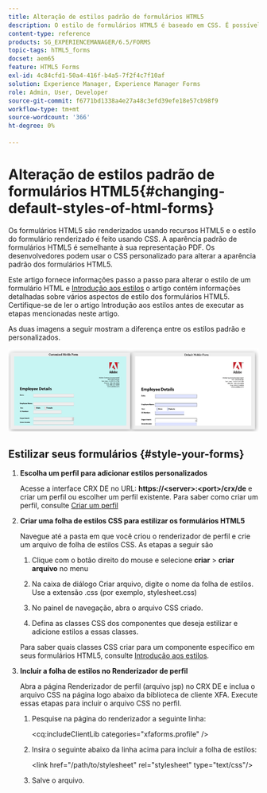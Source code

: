 ```yaml
---
title: Alteração de estilos padrão de formulários HTML5
description: O estilo de formulários HTML5 é baseado em CSS. É possível alterar os estilos padrão do formulário.
content-type: reference
products: SG_EXPERIENCEMANAGER/6.5/FORMS
topic-tags: hTML5_forms
docset: aem65
feature: HTML5 Forms
exl-id: 4c84cfd1-50a4-416f-b4a5-7f2f4c7f10af
solution: Experience Manager, Experience Manager Forms
role: Admin, User, Developer
source-git-commit: f6771bd1338a4e27a48c3efd39efe18e57cb98f9
workflow-type: tm+mt
source-wordcount: '366'
ht-degree: 0%

---
```


# Alteração de estilos padrão de formulários HTML5{#changing-default-styles-of-html-forms}

Os formulários HTML5 são renderizados usando recursos HTML5 e o estilo do formulário renderizado é feito usando CSS. A aparência padrão de formulários HTML5 é semelhante à sua representação PDF. Os desenvolvedores podem usar o CSS personalizado para alterar a aparência padrão dos formulários HTML5.

Este artigo fornece informações passo a passo para alterar o estilo de um formulário HTML e [Introdução aos estilos](/help/forms/using/css-styles.md) o artigo contém informações detalhadas sobre vários aspectos de estilo dos formulários HTML5. Certifique-se de ler o artigo Introdução aos estilos antes de executar as etapas mencionadas neste artigo.

As duas imagens a seguir mostram a diferença entre os estilos padrão e personalizados.

![imagens-002-pequeno](assets/pictures-002-small.png)

## Estilizar seus formulários {#style-your-forms}

1. **Escolha um perfil para adicionar estilos personalizados**

   Acesse a interface CRX DE no URL: **https://&lt;server>:&lt;port>/crx/de** e criar um perfil ou escolher um perfil existente. Para saber como criar um perfil, consulte [Criar um perfil](/help/forms/using/custom-profile.md)

1. **Criar uma folha de estilos CSS para estilizar os formulários HTML5**

   Navegue até a pasta em que você criou o renderizador de perfil e crie um arquivo de folha de estilos CSS. As etapas a seguir são

   1. Clique com o botão direito do mouse e selecione **criar** > **criar arquivo** no menu

   1. Na caixa de diálogo Criar arquivo, digite o nome da folha de estilos. Use a extensão .css (por exemplo, stylesheet.css)
   1. No painel de navegação, abra o arquivo CSS criado.
   1. Defina as classes CSS dos componentes que deseja estilizar e adicione estilos a essas classes.

   Para saber quais classes CSS criar para um componente específico em seus formulários HTML5, consulte [Introdução aos estilos](/help/forms/using/css-styles.md).

1. **Incluir a folha de estilos no Renderizador de perfil**

   Abra a página Renderizador de perfil (arquivo jsp) no CRX DE e inclua o arquivo CSS na página logo abaixo da biblioteca de cliente XFA. Execute essas etapas para incluir o arquivo CSS no perfil.

   1. Pesquise na página do renderizador a seguinte linha:

      &lt;cq:includeClientLib categories=&quot;xfaforms.profile&quot; />

   1. Insira o seguinte abaixo da linha acima para incluir a folha de estilos:

      &lt;link href=&quot;/path/to/stylesheet&quot; rel=&quot;stylesheet&quot; type=&quot;text/css&quot;/>

   1. Salve o arquivo.
